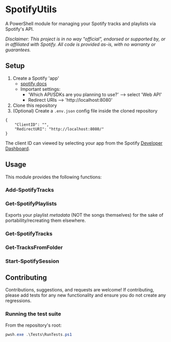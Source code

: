 # SpotifyUtils

A PowerShell module for managing your Spotify tracks and playlists via Spotify's API.

_Disclaimer: This project is in no way "official", endorsed or supported by, or
in affiliated with Spotify. All code is provided as-is, with no warranty or guarantees._

## Setup

1. Create a Spotify 'app'
   - [spotify docs](https://developer.spotify.com/documentation/web-api/tutorials/getting-started)
   - Important settings:
     - 'Which API/SDKs are you planning to use?' --> select 'Web API'
     - Redirect URIs --> 'http://localhost:8080'
2. Clone this repository
3. (Optional) Create a `.env.json` config file inside the cloned repository

```json:Example .env.json
{
    "ClientID": "",
    "RedirectURI": "http://localhost:8080/"
}
```

The client ID can viewed by selecting your app from the Spotify
[Developer Dashboard](https://developer.spotify.com/dashboard).

## Usage

This module provides the following functions:

### Add-SpotifyTracks
### Get-SpotifyPlaylists

Exports your playlist _metadata_ (NOT the songs themselves) for the sake of
portability/recreating them elsewhere.

### Get-SpotifyTracks
### Get-TracksFromFolder
### Start-SpotifySession

## Contributing

Contributions, suggestions, and requests are welcome! If contributing, please
add tests for any new functionality and ensure you do not create any regressions.

### Running the test suite

From the repository's root:

```powershell
pwsh.exe .\Tests\RunTests.ps1
```